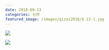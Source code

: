 ```yaml
---
date: 2018-09-13
categories: 七仔
featured_image: /images/qizai2018/9.13-1.jpg
---
```


![](/images/qizai2018/9.13-1.jpg)

![](/images/qizai2018/9.13-2.jpg)
